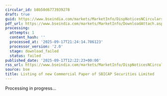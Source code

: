 ```yaml
---
circular_id: b8b50d6773939278
draft: true
guid: https://www.bseindia.com/markets/MarketInfo/DispNoticesNCirculars.aspx?Noticeid={F24E8111-87AA-4BAA-949F-55CC53BB2087}&noticeno=20250917-35&dt=09/17/2025&icount=35&totcount=57&flag=0
pdf_url: https://www.bseindia.com/markets/MarketInfo/DownloadAttach.aspx?id=20250917-35&attachedId=
processing:
  attempts: 1
  content_hash: ''
  processed_at: '2025-09-17T21:24:14.786123'
  processor_version: '2.0'
  stage: download_failed
  status: failed
published_date: '2025-09-17T12:22:23+00:00'
rss_url: https://www.bseindia.com/markets/MarketInfo/DispNoticesNCirculars.aspx?Noticeid={F24E8111-87AA-4BAA-949F-55CC53BB2087}&noticeno=20250917-35&dt=09/17/2025&icount=35&totcount=57&flag=0
source: bse
title: Listing of new Commercial Paper of SBICAP Securities Limited
---
```


Processing in progress...
